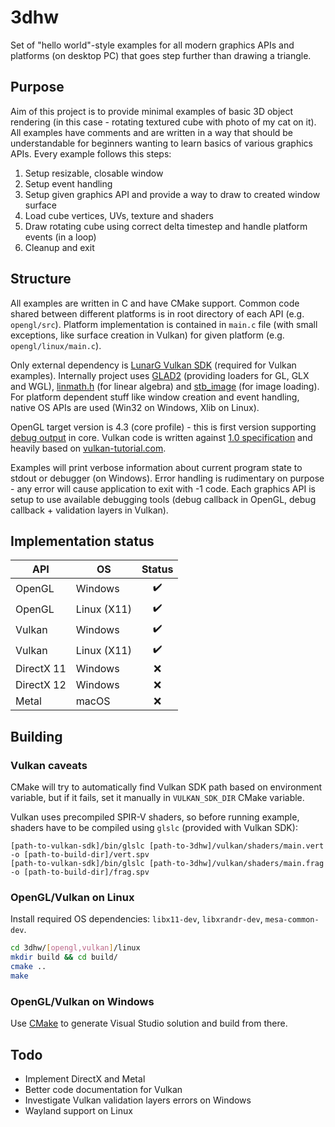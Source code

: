 # 3dhw
Set of "hello world"-style examples for all modern graphics APIs and platforms (on desktop PC) that goes step further than drawing a triangle.

## Purpose
Aim of this project is to provide minimal examples of basic 3D object rendering (in this case - rotating textured cube with photo of my cat on it). All examples have comments and are written in a way that should be understandable for beginners wanting to learn basics of various graphics APIs. Every example follows this steps:
1) Setup resizable, closable window
2) Setup event handling
3) Setup given graphics API and provide a way to draw to created window surface
4) Load cube vertices, UVs, texture and shaders
5) Draw rotating cube using correct delta timestep and handle platform events (in a loop)
6) Cleanup and exit

## Structure
All examples are written in C and have CMake support. Common code shared between different platforms is in root directory of each API (e.g. `opengl/src`). Platform implementation is contained in `main.c` file (with small exceptions, like surface creation in Vulkan) for given platform (e.g. `opengl/linux/main.c`).

Only external dependency is [LunarG Vulkan SDK](https://www.lunarg.com/vulkan-sdk/) (required for Vulkan examples). Internally project uses [GLAD2](https://gen.glad.sh/) (providing loaders for GL, GLX and WGL), [linmath.h](https://github.com/datenwolf/linmath.h) (for linear algebra) and [stb_image](https://github.com/nothings/stb) (for image loading). For platform dependent stuff like window creation and event handling, native OS APIs are used (Win32 on Windows, Xlib on Linux).

OpenGL target version is 4.3 (core profile) - this is first version supporting [debug output](https://www.khronos.org/opengl/wiki/Debug_Output) in core. Vulkan code is written against [1.0 specification](https://www.khronos.org/registry/vulkan/specs/1.0/html/vkspec.html) and heavily based on [vulkan-tutorial.com](https://vulkan-tutorial.com/).

Examples will print verbose information about current program state to stdout or debugger (on Windows). Error handling is rudimentary on purpose - any error will cause application to exit with -1 code. Each graphics API is setup to use available debugging tools (debug callback in OpenGL, debug callback + validation layers in Vulkan).

## Implementation status
| API | OS | Status |
|---|---|:-:|
| OpenGL | Windows | :heavy_check_mark: |
| OpenGL | Linux (X11) | :heavy_check_mark: |
| Vulkan | Windows | :heavy_check_mark: |
| Vulkan | Linux (X11) | :heavy_check_mark: |
| DirectX 11 | Windows | :x: |
| DirectX 12 | Windows | :x: |
| Metal | macOS | :x: |

## Building
### Vulkan caveats
CMake will try to automatically find Vulkan SDK path based on environment variable, but if it fails, set it manually in `VULKAN_SDK_DIR` CMake variable.  

Vulkan uses precompiled SPIR-V shaders, so before running example, shaders have to be compiled using `glslc` (provided with Vulkan SDK):
```
[path-to-vulkan-sdk]/bin/glslc [path-to-3dhw]/vulkan/shaders/main.vert -o [path-to-build-dir]/vert.spv
[path-to-vulkan-sdk]/bin/glslc [path-to-3dhw]/vulkan/shaders/main.frag -o [path-to-build-dir]/frag.spv
```
### OpenGL/Vulkan on Linux
Install required OS dependencies: `libx11-dev`, `libxrandr-dev`, `mesa-common-dev`.
```bash
cd 3dhw/[opengl,vulkan]/linux
mkdir build && cd build/
cmake ..
make
```

### OpenGL/Vulkan on Windows
Use [CMake](https://cmake.org/download/) to generate Visual Studio solution and build from there.

## Todo
* Implement DirectX and Metal
* Better code documentation for Vulkan
* Investigate Vulkan validation layers errors on Windows
* Wayland support on Linux